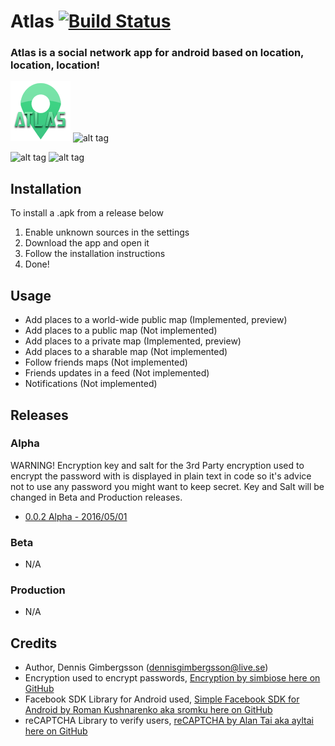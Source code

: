 # Atlas [![Build Status](https://travis-ci.org/Gimbergsson/Atlas-android.svg?branch=master)](https://travis-ci.org/Gimbergsson/Atlas-android.svg?branch=master)
### Atlas is a social network app for android based on location, location, location!

![alt tag](https://raw.githubusercontent.com/Gimbergsson/Atlas/master/app/src/main/res/mipmap-xhdpi/ic_launcher.png)
![alt tag](https://www.android.com/static/img/logos-2x/android-wordmark-8EC047.png)

![alt tag](http://dennisgimbergsson.se/images/atlas_01.png)
![alt tag](http://dennisgimbergsson.se/images/atlas_02.png)
## Installation
To install a .apk from a release below
1. Enable unknown sources in the settings
2. Download the app and open it
3. Follow the installation instructions
4. Done!

## Usage
- Add places to a world-wide public map (Implemented, preview)
- Add places to a public map (Not implemented)
- Add places to a private map (Implemented, preview)
- Add places to a sharable map (Not implemented)
- Follow friends maps (Not implemented)
- Friends updates in a feed (Not implemented)
- Notifications (Not implemented)

## Releases

### Alpha
WARNING! Encryption key and salt for the 3rd Party encryption used to encrypt the password with is displayed in plain text in code so it's advice not to use any password you might want to keep secret. Key and Salt will be changed in Beta and Production releases.
- [0.0.2 Alpha - 2016/05/01](https://github.com/Gimbergsson/Atlas/raw/master/app/app-release.apk "0.0.2 Alpha - /app/app-release")

### Beta
- N/A

### Production
- N/A

## Credits
- Author, Dennis Gimbergsson (dennisgimbergsson@live.se)
- Encryption used to encrypt passwords, [Encryption by simbiose here on GitHub](https://github.com/simbiose/Encryption)
- Facebook SDK Library for Android used, [Simple Facebook SDK for Android by Roman Kushnarenko aka sromku here on GitHub](https://github.com/sromku/android-simple-facebook)
- reCAPTCHA Library to verify users, [reCAPTCHA by Alan Tai aka ayltai here on GitHub](https://github.com/ayltai/Android-Lib-reCAPTCHA)